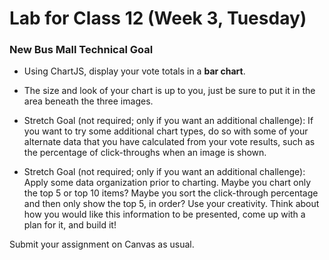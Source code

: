 # Lab for Class 12 (Week 3, Tuesday)
### New Bus Mall Technical Goal

- Using ChartJS, display your vote totals in a **bar chart**.

- The size and look of your chart is up to you, just be sure to put it in the area beneath the three images.

- Stretch Goal (not required; only if you want an additional challenge): If you want to try some additional chart types, do so with some of your alternate data that you have calculated from your vote results, such as the percentage of click-throughs when an image is shown.

- Stretch Goal (not required; only if you want an additional challenge): Apply some data organization prior to charting. Maybe you chart only the top 5 or top 10 items? Maybe you sort the click-through percentage and then only show the top 5, in order? Use your creativity. Think about how you would like this information to be presented, come up with a plan for it, and build it!

Submit your assignment on Canvas as usual.
